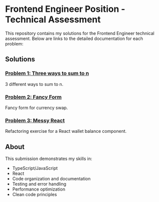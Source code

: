 # Frontend Engineer Position - Technical Assessment

This repository contains my solutions for the Frontend Engineer technical assessment. Below are links to the detailed documentation for each problem:

## Solutions

### [Problem 1: Three ways to sum to n](./src/problem1/README.md)
3 different ways to sum to n.

### [Problem 2: Fancy Form](./src/problem2/README.md) 
Fancy form for currency swap.

### [Problem 3: Messy React](./src/problem3/README.md)
Refactoring exercise for a React wallet balance component.

## About

This submission demonstrates my skills in:
- TypeScript/JavaScript
- React
- Code organization and documentation
- Testing and error handling
- Performance optimization
- Clean code principles
